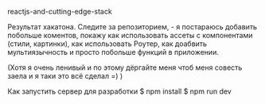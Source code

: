 reactjs-and-cutting-edge-stack


Результат хакатона. Следите за репозиторием, - я постараюсь добавить побольше коментов, покажу как использовать ассеты с компонентами (стили, картинки), как использовать Роутер, как доабвить мультиязычность и просто побольше функций в приложении.

(Хотя я очень ленивый и по этому дёргайте меня чтоб меня совесть заела и я таки это всё сделал =) )

Как запустить сервер для разработки
$ npm install
$ npm run dev
